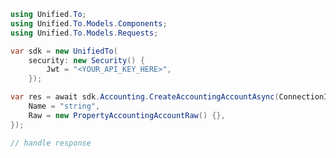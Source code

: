 <!-- Start SDK Example Usage [usage] -->
```csharp
using Unified.To;
using Unified.To.Models.Components;
using Unified.To.Models.Requests;

var sdk = new UnifiedTo(
    security: new Security() {
        Jwt = "<YOUR_API_KEY_HERE>",
    });

var res = await sdk.Accounting.CreateAccountingAccountAsync(ConnectionId: "string", AccountingAccount: new AccountingAccount() {
    Name = "string",
    Raw = new PropertyAccountingAccountRaw() {},
});

// handle response
```
<!-- End SDK Example Usage [usage] -->
